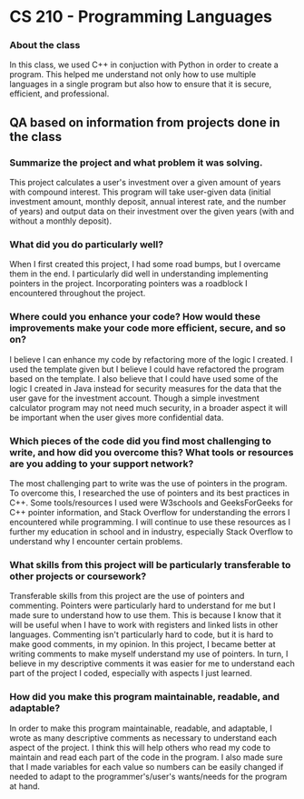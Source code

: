 # CS 210 - Programming Languages
### About the class
In this class, we used C++ in conjuction with Python in order to create a program. This helped me understand not only how to use multiple languages in a single program but also how to ensure that it is secure, efficient, and professional.

## QA based on information from projects done in the class

### Summarize the project and what problem it was solving.
This project calculates a user's investment over a given amount of years with compound interest. This program will take user-given data (initial investment amount, monthly deposit, annual interest rate, and the number of years) and output data on their investment over the given years (with and without a monthly deposit).

### What did you do particularly well?
When I first created this project, I had some road bumps, but I overcame them in the end. I particularly did well in understanding implementing pointers in the project. Incorporating pointers was a roadblock I encountered throughout the project.

### Where could you enhance your code? How would these improvements make your code more efficient, secure, and so on?
I believe I can enhance my code by refactoring more of the logic I created. I used the template given but I believe I could have refactored the program based on the template. I also believe that I could have used some of the logic I created in Java instead for security measures for the data that the user gave for the investment account. Though a simple investment calculator program may not need much security, in a broader aspect it will be important when the user gives more confidential data.

### Which pieces of the code did you find most challenging to write, and how did you overcome this? What tools or resources are you adding to your support network?
The most challenging part to write was the use of pointers in the program. To overcome this, I researched the use of pointers and its best practices in C++. Some tools/resources I used were W3schools and GeeksForGeeks for C++ pointer information, and Stack Overflow for understanding the errors I encountered while programming. I will continue to use these resources as I further my education in school and in industry, especially Stack Overflow to understand why I encounter certain problems.

### What skills from this project will be particularly transferable to other projects or coursework?
Transferable skills from this project are the use of pointers and commenting. Pointers were particularly hard to understand for me but I made sure to understand how to use them. This is because I know that it will be useful when I have to work with registers and linked lists in other languages. Commenting isn't particularly hard to code, but it is hard to make good comments, in my opinion. In this project, I became better at writing comments to make myself understand my use of pointers. In turn, I believe in my descriptive comments it was easier for me to understand each part of the project I coded, especially with aspects I just learned.

### How did you make this program maintainable, readable, and adaptable?
In order to make this program maintainable, readable, and adaptable, I wrote as many descriptive comments as necessary to understand each aspect of the project. I think this will help others who read my code to maintain and read each part of the code in the program. I also made sure that I made variables for each value so numbers can be easily changed if needed to adapt to the programmer's/user's wants/needs for the program at hand.
